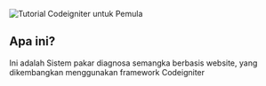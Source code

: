 ![Tutorial Codeigniter untuk Pemula](https://github.com/hd4y2t/SP_DempsterShafer/blob/main/assets/img/home.bmp)

## Apa ini?

Ini adalah Sistem pakar diagnosa semangka berbasis website, yang dikembangkan menggunakan framework Codeigniter